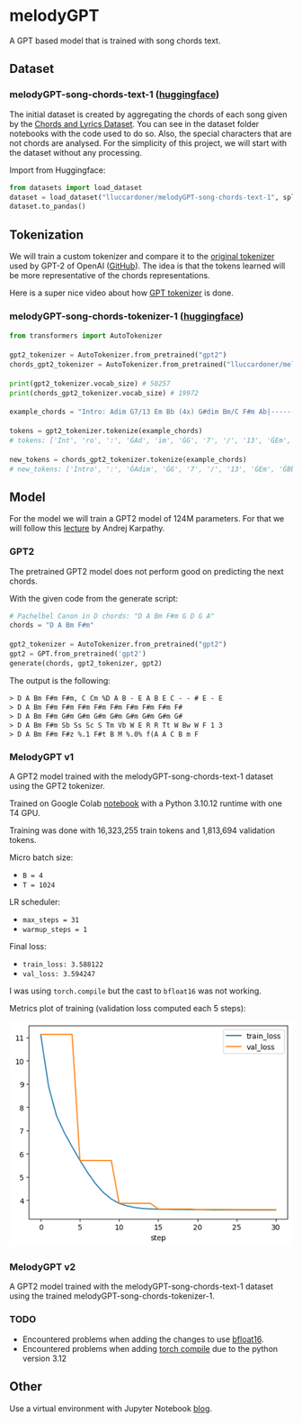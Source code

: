 # melodyGPT
A GPT based model that is trained with song chords text.

## Dataset

### melodyGPT-song-chords-text-1 ([huggingface](https://huggingface.co/datasets/lluccardoner/melodyGPT-song-chords-text-1))
The initial dataset is created by aggregating the chords of each song given by the [Chords and Lyrics Dataset](https://www.kaggle.com/datasets/eitanbentora/chords-and-lyrics-dataset). 
You can see in the dataset folder notebooks with the code used to do so.
Also, the special characters that are not chords are analysed.
For the simplicity of this project, we will start with the dataset without any processing.

Import from Huggingface:
```python
from datasets import load_dataset
dataset = load_dataset("lluccardoner/melodyGPT-song-chords-text-1", split="train")
dataset.to_pandas()
```

## Tokenization

We will train a custom tokenizer and compare it to the [original tokenizer](https://tiktokenizer.vercel.app/?model=gpt2) used by GPT-2 of OpenAI ([GitHub](https://github.com/openai/tiktoken)).
The idea is that the tokens learned will be more representative of the chords representations.

Here is a super nice video about how [GPT tokenizer](https://www.youtube.com/watch?v=zduSFxRajkE) is done.

### melodyGPT-song-chords-tokenizer-1 ([huggingface](https://huggingface.co/lluccardoner/melodyGPT-song-chords-tokenizer-1))

```python
from transformers import AutoTokenizer

gpt2_tokenizer = AutoTokenizer.from_pretrained("gpt2")
chords_gpt2_tokenizer = AutoTokenizer.from_pretrained("lluccardoner/melodyGPT-song-chords-tokenizer-1")

print(gpt2_tokenizer.vocab_size) # 50257
print(chords_gpt2_tokenizer.vocab_size) # 19972 

example_chords = "Intro: Adim G7/13 Em Bb (4x) G#dim Bm/C F#m Ab|---------------------------------| (Bridge) C G Em7 Asus4"

tokens = gpt2_tokenizer.tokenize(example_chords)
# tokens: ['Int', 'ro', ':', 'ĠAd', 'im', 'ĠG', '7', '/', '13', 'ĠEm', 'ĠB', 'b', 'Ġ(', '4', 'x', ')', 'ĠG', '#', 'dim', 'ĠB', 'm', '/', 'C', 'ĠF', '#', 'm', 'ĠAb', '|', '--------------------------------', '-|', 'Ġ(', 'Bridge', ')', 'ĠC', 'ĠG', 'ĠEm', '7', 'ĠAsus', '4']

new_tokens = chords_gpt2_tokenizer.tokenize(example_chords)
# new_tokens: ['Intro', ':', 'ĠAdim', 'ĠG', '7', '/', '13', 'ĠEm', 'ĠBb', 'Ġ(', '4', 'x', ')', 'ĠG', '#', 'dim', 'ĠBm', '/', 'C', 'ĠF', '#', 'm', 'ĠAb', '|---------------------------------|', 'Ġ(', 'Bridge', ')', 'ĠC', 'ĠG', 'ĠEm', '7', 'ĠAsus', '4']
```

## Model

For the model we will train a GPT2 model of 124M parameters. 
For that we will follow this [lecture](https://www.youtube.com/watch?v=l8pRSuU81PU&list=LL&index=1&t=15s) by Andrej Karpathy.

### GPT2

The pretrained GPT2 model does not perform good on predicting the next chords.

With the given code from the generate script:
```python
# Pachelbel Canon in D chords: "D A Bm F#m G D G A"
chords = "D A Bm F#m"

gpt2_tokenizer = AutoTokenizer.from_pretrained("gpt2")
gpt2 = GPT.from_pretrained('gpt2')
generate(chords, gpt2_tokenizer, gpt2)
```

The output is the following:
```text
> D A Bm F#m F#m, C Cm %D A B - E A B E C - - # E - E
> D A Bm F#m F#m F#m F#m F#m F#m F#m F#m F#
> D A Bm F#m G#m G#m G#m G#m G#m G#m G#m G#
> D A Bm F#m Sb Ss Sc S Tm Vb W E R R Tt W Bw W F 1 3
> D A Bm F#m F#z %.1 F#t B M %.0% f(A A C B m F
```

### MelodyGPT v1

A GPT2 model trained with the melodyGPT-song-chords-text-1 dataset using the GPT2 tokenizer.

Trained on Google Colab [notebook](https://colab.research.google.com/drive/16R157wRI70YnJOGBOzRmr9VL3V7CYYPR?usp=sharing) 
with a Python 3.10.12 runtime with one T4 GPU.

Training was done with 16,323,255 train tokens and 1,813,694 validation tokens.

Micro batch size:
* `B = 4`
* `T = 1024`

LR scheduler:
* `max_steps = 31`
* `warmup_steps = 1`

Final loss:
* `train_loss: 3.588122`
* `val_loss: 3.594247`

I was using `torch.compile` but the cast to `bfloat16` was not working.

Metrics plot of training (validation loss computed each 5 steps):

![metrics_plot_melodyGPT_v1.png](assets%2Fmetrics_plot_melodyGPT_v1.png)

### MelodyGPT v2

A GPT2 model trained with the melodyGPT-song-chords-text-1 dataset using the trained melodyGPT-song-chords-tokenizer-1.

### TODO

* Encountered problems when adding the changes to use [bfloat16](https://github.com/karpathy/build-nanogpt/commit/177e4cd5b4cc05df4bb637ed1a9e55911d6f1e2c).
* Encountered problems when adding [torch compile](https://github.com/karpathy/build-nanogpt/commit/fb8bd6efd1bd7c4c894c9256f3bf41420efd1cb2) due to the python version 3.12

## Other

Use a virtual environment with Jupyter Notebook [blog](https://janakiev.com/blog/jupyter-virtual-envs/).